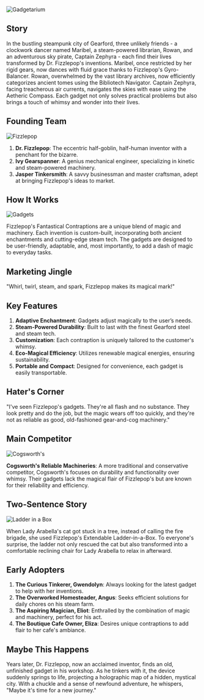 ![Gadgetarium](../assets/23.png)

## Story

In the bustling steampunk city of Gearford, three unlikely friends - a clockwork dancer named Maribel, a steam-powered librarian, Rowan, and an adventurous sky pirate, Captain Zephyra - each find their lives transformed by Dr. Fizzlepop's inventions. Maribel, once restricted by her rigid gears, now dances with fluid grace thanks to Fizzlepop's Gyro-Balancer. Rowan, overwhelmed by the vast library archives, now efficiently categorizes ancient tomes using the Bibliotech Navigator. Captain Zephyra, facing treacherous air currents, navigates the skies with ease using the Aetheric Compass. Each gadget not only solves practical problems but also brings a touch of whimsy and wonder into their lives.

## Founding Team

![Fizzlepop](../assets/23b.png)

1. **Dr. Fizzlepop**: The eccentric half-goblin, half-human inventor with a penchant for the bizarre.
2. **Ivy Gearspanner**: A genius mechanical engineer, specializing in kinetic and steam-powered machinery.
3. **Jasper Tinkersmith**: A savvy businessman and master craftsman, adept at bringing Fizzlepop's ideas to market.

## How It Works

![Gadgets](../assets/23c.png)

Fizzlepop's Fantastical Contraptions are a unique blend of magic and machinery. Each invention is custom-built, incorporating both ancient enchantments and cutting-edge steam tech. The gadgets are designed to be user-friendly, adaptable, and, most importantly, to add a dash of magic to everyday tasks.

## Marketing Jingle

"Whirl, twirl, steam, and spark, Fizzlepop makes its magical mark!"

## Key Features

1. **Adaptive Enchantment**: Gadgets adjust magically to the user’s needs.
2. **Steam-Powered Durability**: Built to last with the finest Gearford steel and steam tech.
3. **Customization**: Each contraption is uniquely tailored to the customer's whimsy.
4. **Eco-Magical Efficiency**: Utilizes renewable magical energies, ensuring sustainability.
5. **Portable and Compact**: Designed for convenience, each gadget is easily transportable.

## Hater's Corner

"I've seen Fizzlepop's gadgets. They're all flash and no substance. They look pretty and do the job, but the magic wears off too quickly, and they're not as reliable as good, old-fashioned gear-and-cog machinery."

## Main Competitor

![Cogsworth's](../assets/23a.png)

**Cogsworth's Reliable Machineries**: A more traditional and conservative competitor, Cogsworth's focuses on durability and functionality over whimsy. Their gadgets lack the magical flair of Fizzlepop's but are known for their reliability and efficiency.

## Two-Sentence Story

![Ladder in a Box](../assets/23d.png)

When Lady Arabella's cat got stuck in a tree, instead of calling the fire brigade, she used Fizzlepop's Extendable Ladder-in-a-Box. To everyone's surprise, the ladder not only rescued the cat but also transformed into a comfortable reclining chair for Lady Arabella to relax in afterward.

## Early Adopters

1. **The Curious Tinkerer, Gwendolyn**: Always looking for the latest gadget to help with her inventions.
2. **The Overworked Homesteader, Angus**: Seeks efficient solutions for daily chores on his steam farm.
3. **The Aspiring Magician, Eliot**: Enthralled by the combination of magic and machinery, perfect for his act.
4. **The Boutique Cafe Owner, Eliza**: Desires unique contraptions to add flair to her cafe's ambiance.

## Maybe This Happens

Years later, Dr. Fizzlepop, now an acclaimed inventor, finds an old, unfinished gadget in his workshop. As he tinkers with it, the device suddenly springs to life, projecting a holographic map of a hidden, mystical city. With a chuckle and a sense of newfound adventure, he whispers, "Maybe it's time for a new journey."

